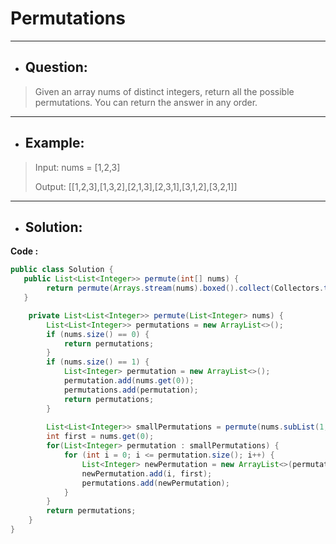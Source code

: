 # Permutations
---
- ## Question:
> Given an array nums of distinct integers, return all the possible permutations. You can return the answer in any order.
---
- ## Example:
> Input: nums = [1,2,3]
> 
> Output: [[1,2,3],[1,3,2],[2,1,3],[2,3,1],[3,1,2],[3,2,1]]
---
- ## Solution:
**Code :**
```java
public class Solution {
   public List<List<Integer>> permute(int[] nums) {
		return permute(Arrays.stream(nums).boxed().collect(Collectors.toList()));
   }

	private List<List<Integer>> permute(List<Integer> nums) {
		List<List<Integer>> permutations = new ArrayList<>();
		if (nums.size() == 0) {
			return permutations;
		}
		if (nums.size() == 1) {
			List<Integer> permutation = new ArrayList<>();
			permutation.add(nums.get(0));
			permutations.add(permutation);
			return permutations;
		}
		
		List<List<Integer>> smallPermutations = permute(nums.subList(1, nums.size()));
		int first = nums.get(0);
		for(List<Integer> permutation : smallPermutations) {
			for (int i = 0; i <= permutation.size(); i++) {
				List<Integer> newPermutation = new ArrayList<>(permutation);
				newPermutation.add(i, first);
				permutations.add(newPermutation);
			}
		}
		return permutations;
	}
}
